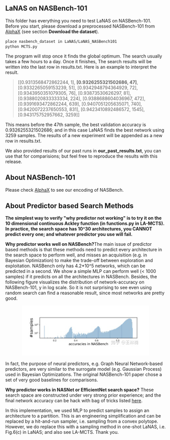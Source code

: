 ## LaNAS on NASBench-101

This folder has everything you need to test LaNAS on NASBench-101. Before you start, please download a preprocessed NASBench-101 from <a href="https://github.com/linnanwang/AlphaX-NASBench101">AlphaX</a> (see section <b>Download the dataset</b>).
```
place nasbench_dataset in LaNAS/LaNAS_NASBench101
python MCTS.py
```
The program will stop once it finds the global optimum. The search usually takes a few hours to a day. Once it finishes, The search results will be written into the last row in results.txt. Here is an example to interpret the result.

>[[0.9313568472862244, 1], <b>[0.9326255321502686, 47]</b>, [0.9332265059153239, 51], [0.9342948794364929, 72], [0.9343950351079305, 76], [0.93873530626297, 81], [0.9388020833333334, 224], [0.9388688604036967, 472], [0.9391693472862244, 639], [0.9407051205635071, 740], [0.9420072237650553, 831], [0.9423410892486572, 1545], [0.943175752957662, 3259]]

This means before the 47th sample, the best validation accuracy is 0.9326255321502686; and in this case LaNAS finds the best network using 3259 samples. The results of a new experiment will be appended as a new row in results.txt.

We also provided results of our past runs in <b>our_past_results.txt</b>, you can use that for comparisions; but feel free to reproduce the results with this release.

## About NASBench-101
Please check <a href="https://github.com/linnanwang/AlphaX-NASBench101">AlphaX</a> to see our encoding of NASBench.

## About Predictor based Search Methods

<b>The simplest way to verify "why predictor not working" is to try it on the 10 dimensional continuous Ackley function (in functions.py in LA-MCTS). In practice, the search space has 10^30 architectures, you CANNOT predict every one; and whatever predictor you use will fail.</b>

<b>Why predictor works well on NASBench?</b>The main issue of predictor based methods is that these methods need to predict every architecture in the search space to perform well, and misses an acquisition (e.g. in Bayesian Optimization) to make the trade-off between exploration and exploitation. NASBench only has 4.2*10^5 networks, which can be predicted in a second. We show a simple MLP can perform well (< 1000 samples) if it predicts on all the architectures in NASBench. Besides, the following figure visualizes the distribution of network-accuracy on NASBench-101, y in log scale. So it is not surprising to see even using random search can find a reasonable result, since most networks are pretty good.

<p align="center">
<img src='https://github.com/linnanwang/paper-image-repo/blob/master/LaNAS/nasbench_distribution.png?raw=true' width="400">
</p>

In fact, the purpose of neural predictors, e.g. Graph Neural Network-based predictors, are very similar to the surrogate model (e.g. Gaussian Process) used in Bayesian Optimizations. The original NASBench-101 paper chose a set of very good baselines for comparisons.


<b>Why predictor works in NASNet or EfficientNet search space?</b> These search space are constructed under very strong prior experience; and the final network accuracy can be hack with bag of tricks listed <a href="https://github.com/facebookresearch/LaMCTS/tree/master/LaNAS/LaNet">here</a>.

In this implementation, we used MLP to predict samples to assign an architecture to a partition. This is an engineering simplification and can be replaced by a hit-and-run sampler, i.e. sampling from a convex polytope. However, we do replace this with a sampling method in one-shot LaNAS, i.e. Fig.6(c) in LaNAS; and also see LA-MCTS. Thank you.
